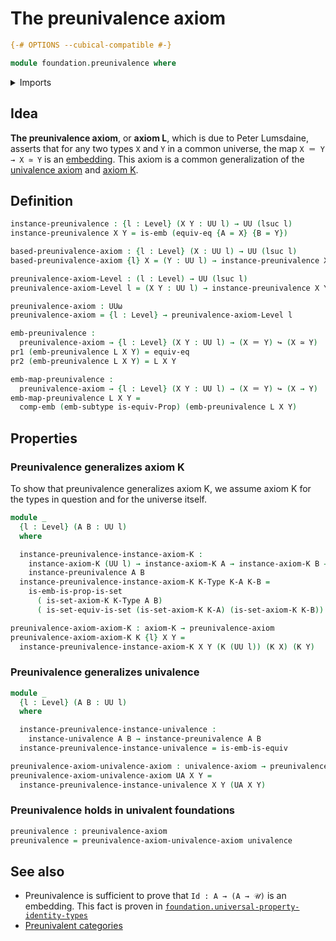 # The preunivalence axiom

```agda
{-# OPTIONS --cubical-compatible #-}

module foundation.preunivalence where
```

<details><summary>Imports</summary>

```agda
open import foundation.dependent-pair-types
open import foundation.embeddings
open import foundation.equivalences
open import foundation.sets
open import foundation.univalence
open import foundation.universe-levels

open import foundation-core.identity-types
open import foundation-core.subtypes
```

</details>

## Idea

**The preunivalence axiom**, or **axiom L**, which is due to Peter Lumsdaine,
asserts that for any two types `X` and `Y` in a common universe, the map
`X ＝ Y → X ≃ Y` is an [embedding](foundation-core.embeddings.md). This axiom is
a common generalization of the [univalence axiom](foundation.univalence.md) and
[axiom K](foundation-core.sets.md).

## Definition

```agda
instance-preunivalence : {l : Level} (X Y : UU l) → UU (lsuc l)
instance-preunivalence X Y = is-emb (equiv-eq {A = X} {B = Y})

based-preunivalence-axiom : {l : Level} (X : UU l) → UU (lsuc l)
based-preunivalence-axiom {l} X = (Y : UU l) → instance-preunivalence X Y

preunivalence-axiom-Level : (l : Level) → UU (lsuc l)
preunivalence-axiom-Level l = (X Y : UU l) → instance-preunivalence X Y

preunivalence-axiom : UUω
preunivalence-axiom = {l : Level} → preunivalence-axiom-Level l

emb-preunivalence :
  preunivalence-axiom → {l : Level} (X Y : UU l) → (X ＝ Y) ↪ (X ≃ Y)
pr1 (emb-preunivalence L X Y) = equiv-eq
pr2 (emb-preunivalence L X Y) = L X Y

emb-map-preunivalence :
  preunivalence-axiom → {l : Level} (X Y : UU l) → (X ＝ Y) ↪ (X → Y)
emb-map-preunivalence L X Y =
  comp-emb (emb-subtype is-equiv-Prop) (emb-preunivalence L X Y)
```

## Properties

### Preunivalence generalizes axiom K

To show that preunivalence generalizes axiom K, we assume axiom K for the types
in question and for the universe itself.

```agda
module _
  {l : Level} (A B : UU l)
  where

  instance-preunivalence-instance-axiom-K :
    instance-axiom-K (UU l) → instance-axiom-K A → instance-axiom-K B →
    instance-preunivalence A B
  instance-preunivalence-instance-axiom-K K-Type K-A K-B =
    is-emb-is-prop-is-set
      ( is-set-axiom-K K-Type A B)
      ( is-set-equiv-is-set (is-set-axiom-K K-A) (is-set-axiom-K K-B))

preunivalence-axiom-axiom-K : axiom-K → preunivalence-axiom
preunivalence-axiom-axiom-K K {l} X Y =
  instance-preunivalence-instance-axiom-K X Y (K (UU l)) (K X) (K Y)
```

### Preunivalence generalizes univalence

```agda
module _
  {l : Level} (A B : UU l)
  where

  instance-preunivalence-instance-univalence :
    instance-univalence A B → instance-preunivalence A B
  instance-preunivalence-instance-univalence = is-emb-is-equiv

preunivalence-axiom-univalence-axiom : univalence-axiom → preunivalence-axiom
preunivalence-axiom-univalence-axiom UA X Y =
  instance-preunivalence-instance-univalence X Y (UA X Y)
```

### Preunivalence holds in univalent foundations

```agda
preunivalence : preunivalence-axiom
preunivalence = preunivalence-axiom-univalence-axiom univalence
```

## See also

- Preunivalence is sufficient to prove that `Id : A → (A → 𝒰)` is an embedding.
  This fact is proven in
  [`foundation.universal-property-identity-types`](foundation.universal-property-identity-types.md)
- [Preunivalent categories](category-theory.preunivalent-categories.md)
